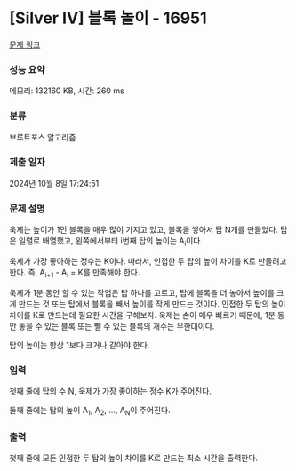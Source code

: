 # [Silver IV] 블록 놀이 - 16951 

[문제 링크](https://www.acmicpc.net/problem/16951) 

### 성능 요약

메모리: 132160 KB, 시간: 260 ms

### 분류

브루트포스 알고리즘

### 제출 일자

2024년 10월 8일 17:24:51

### 문제 설명

<p>욱제는 높이가 1인 블록을 매우 많이 가지고 있고, 블록을 쌓아서 탑 N개를 만들었다. 탑은 일렬로 배열했고, 왼쪽에서부터 i번째 탑의 높이는 A<sub>i</sub>이다.</p>

<p>욱제가 가장 좋아하는 정수는 K이다. 따라서, 인접한 두 탑의 높이 차이를 K로 만들려고 한다. 즉, A<sub>i+1</sub> - A<sub>i</sub> = K를 만족해야 한다.</p>

<p>욱제가 1분 동안 할 수 있는 작업은 탑 하나를 고르고, 탑에 블록을 더 놓아서 높이를 크게 만드는 것 또는 탑에서 블록을 빼서 높이를 작게 만드는 것이다. 인접한 두 탑의 높이 차이를 K로 만드는데 필요한 시간을 구해보자. 욱제는 손이 매우 빠르기 때문에, 1분 동안 놓을 수 있는 블록 또는 뺄 수 있는 블록의 개수는 무한대이다.</p>

<p>탑의 높이는 항상 1보다 크거나 같아야 한다.</p>

### 입력 

 <p>첫째 줄에 탑의 수 N, 욱제가 가장 좋아하는 정수 K가 주어진다.</p>

<p>둘째 줄에는 탑의 높이 A<sub>1</sub>, A<sub>2</sub>, ..., A<sub>N</sub>이 주어진다.</p>

### 출력 

 <p>첫째 줄에 모든 인접한 두 탑의 높이 차이를 K로 만드는 최소 시간을 출력한다.</p>

